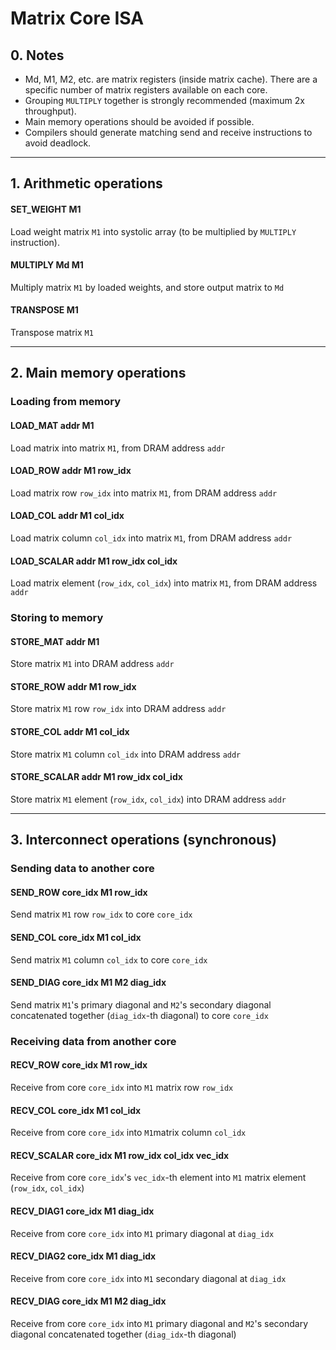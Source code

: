 # Matrix Core ISA

## 0. Notes

- Md, M1, M2, etc. are matrix registers (inside matrix cache). There are a specific number of matrix registers available on each core.
- Grouping `MULTIPLY` together is strongly recommended (maximum 2x throughput).
- Main memory operations should be avoided if possible. 
- Compilers should generate matching send and receive instructions to avoid deadlock.

---

## 1. Arithmetic operations

#### SET_WEIGHT M1

Load weight matrix `M1` into systolic array (to be multiplied by `MULTIPLY` instruction).

#### MULTIPLY Md M1

Multiply matrix `M1` by loaded weights, and store output matrix to `Md`

#### TRANSPOSE M1

Transpose matrix `M1`

---

## 2. Main memory operations

### Loading from memory

#### LOAD_MAT addr M1

Load matrix into matrix `M1`, from DRAM address `addr`

#### LOAD_ROW addr M1 row_idx

Load matrix row `row_idx` into matrix `M1`, from DRAM address `addr`

#### LOAD_COL addr M1 col_idx

Load matrix column `col_idx` into matrix `M1`, from DRAM address `addr`

#### LOAD_SCALAR addr M1 row_idx col_idx

Load matrix element (`row_idx`, `col_idx`) into matrix `M1`, from DRAM address `addr`



### Storing to memory

#### STORE_MAT addr M1

Store matrix `M1` into DRAM address `addr`

#### STORE_ROW addr M1 row_idx

Store matrix `M1` row `row_idx` into DRAM address `addr`

#### STORE_COL addr M1 col_idx

Store matrix `M1` column `col_idx` into DRAM address `addr`

#### STORE_SCALAR addr M1 row_idx col_idx

Store matrix `M1` element (`row_idx`, `col_idx`) into DRAM address `addr`

---

## 3. Interconnect operations (synchronous)

### Sending data to another core

#### SEND_ROW core_idx M1 row_idx

Send matrix `M1` row `row_idx` to core `core_idx`

#### SEND_COL core_idx M1 col_idx

Send matrix `M1` column `col_idx` to core `core_idx`

#### SEND_DIAG core_idx M1 M2 diag_idx

Send matrix `M1`'s primary diagonal and `M2`'s secondary diagonal concatenated together (`diag_idx`-th diagonal) to core `core_idx`



### Receiving data from another core

#### RECV_ROW core_idx M1 row_idx

Receive from core `core_idx` into `M1` matrix row `row_idx`

#### RECV_COL core_idx M1 col_idx

Receive from core `core_idx` into `M1`matrix column `col_idx`

#### RECV_SCALAR core_idx M1 row_idx col_idx vec_idx

Receive from core `core_idx`'s `vec_idx`-th element into `M1` matrix element (`row_idx`, `col_idx`) 

#### RECV_DIAG1 core_idx M1 diag_idx

Receive from core `core_idx` into `M1` primary diagonal at `diag_idx`

#### RECV_DIAG2 core_idx M1 diag_idx

Receive from core `core_idx` into `M1` secondary diagonal at `diag_idx`

#### RECV_DIAG core_idx M1 M2 diag_idx

Receive from core `core_idx` into `M1` primary diagonal and `M2`'s secondary diagonal concatenated together (`diag_idx`-th diagonal)

